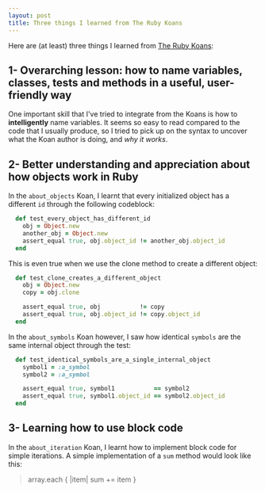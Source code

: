 ```yaml
---
layout: post
title: Three things I learned from The Ruby Koans
---
```


Here are (at least) three things I learned from [The Ruby Koans](http://rubykoans.com/):

## 1- Overarching lesson: how to name variables, classes, tests and methods in a useful, user-friendly way

One important skill that I've tried to integrate from the Koans is how to **intelligently** name variables. It seems so easy to read compared to the code that I usually produce, so I tried to pick up on the syntax to uncover what the Koan author is doing, and _why it works_.

## 2- Better understanding and appreciation about how objects work in Ruby

In the `about_objects` Koan, I learnt that every initialized object has a different `id` through the following codeblock:

```ruby
  def test_every_object_has_different_id
    obj = Object.new
    another_obj = Object.new
    assert_equal true, obj.object_id != another_obj.object_id
  end
```
This is even true when we use the clone method to create a different object:

```ruby
  def test_clone_creates_a_different_object
    obj = Object.new
    copy = obj.clone

    assert_equal true, obj           != copy
    assert_equal true, obj.object_id != copy.object_id
  end
```

In the `about_symbols` Koan however, I saw how identical `symbols` are the same internal object through the test:

```ruby
  def test_identical_symbols_are_a_single_internal_object
    symbol1 = :a_symbol
    symbol2 = :a_symbol

    assert_equal true, symbol1           == symbol2
    assert_equal true, symbol1.object_id == symbol2.object_id
  end
```

## 3- Learning how to use block code

In the `about_iteration` Koan, I learnt how to implement block code for simple iterations. A simple implementation of a `sum` method would look like this:
> array.each { |item| sum += item }


